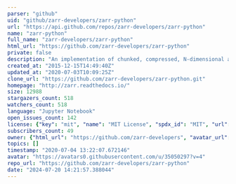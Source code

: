 ```yaml
---
parser: "github"
uid: "github/zarr-developers/zarr-python"
url: "https://api.github.com/repos/zarr-developers/zarr-python"
name: "zarr-python"
full_name: "zarr-developers/zarr-python"
html_url: "https://github.com/zarr-developers/zarr-python"
private: false
description: "An implementation of chunked, compressed, N-dimensional arrays for Python."
created_at: "2015-12-15T14:49:40Z"
updated_at: "2020-07-03T10:09:25Z"
clone_url: "https://github.com/zarr-developers/zarr-python.git"
homepage: "http://zarr.readthedocs.io/"
size: 12988
stargazers_count: 518
watchers_count: 518
language: "Jupyter Notebook"
open_issues_count: 142
license: {"key": "mit", "name": "MIT License", "spdx_id": "MIT", "url": "https://api.github.com/licenses/mit", "node_id": "MDc6TGljZW5zZTEz"}
subscribers_count: 49
owner: {"html_url": "https://github.com/zarr-developers", "avatar_url": "https://avatars0.githubusercontent.com/u/35050297?v=4", "login": "zarr-developers", "type": "Organization"}
topics: []
timestamp: "2020-07-04 13:22:07.672146"
avatar: "https://avatars0.githubusercontent.com/u/35050297?v=4"
repo_url: "https://github.com/zarr-developers/zarr-python"
date: "2024-07-20 14:21:57.388044"
---
```

